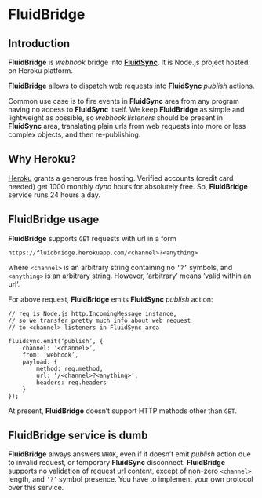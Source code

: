 # FluidBridge

## Introduction

**FluidBridge** is *webhook* bridge into [**FluidSync**](https://github.com/nowido/FluidSyncHeroku). It is Node.js project hosted on Heroku platform.

**FluidBridge** allows to dispatch web requests into **FluidSync** *publish* actions.

Common use case is to fire events in **FluidSync** area from any program having no access to **FluidSync** itself. We keep **FluidBridge** as simple and lightweight as possible, so *webhook listeners* should be present in **FluidSync** area, translating plain urls from web requests into more or less complex objects, and then re-publishing. 

## Why Heroku?

[Heroku](https://www.heroku.com) grants a generous free hosting. Verified accounts (credit card needed) get 1000 monthly *dyno* hours for absolutely free. So, **FluidBridge** service runs 24 hours a day.

## FluidBridge usage

**FluidBridge** supports `GET` requests with url in a form 
```
https://fluidbridge.herokuapp.com/<channel>?<anything>
```

where `<channel>` is an arbitrary string containing no `‘?’` symbols, and `<anything>` is an arbitrary string. However, ‘arbitrary’ means ‘valid within an url’.

For above request, **FluidBridge** emits **FluidSync** *publish* action:

```
// req is Node.js http.IncomingMessage instance, 
// so we transfer pretty much info about web request
// to <channel> listeners in FluidSync area

fluidsync.emit(‘publish’, {
    channel: ‘<channel>’,
    from: ‘webhook’,
    payload: {
        method: req.method, 
        url: ‘/<channel>?<anything>’, 
        headers: req.headers
    }
});
```

At present, **FluidBridge** doesn’t support HTTP methods other than `GET`.

## FluidBridge service is dumb

**FluidBridge** always answers `WHOK`, even if it doesn’t emit *publish* action due to invalid request, or temporary **FluidSync** disconnect. **FluidBridge** supports no validation of request url content, except of non-zero `<channel>` length, and `‘?’` symbol presence. You have to implement your own protocol over this service. 

